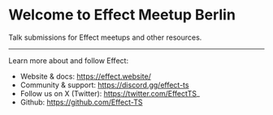 # Welcome to Effect Meetup Berlin
Talk submissions for Effect meetups and other resources.

***

Learn more about and follow Effect:
- Website & docs: https://effect.website/
- Community & support: https://discord.gg/effect-ts
- Follow us on X (Twitter): https://twitter.com/EffectTS_
- Github: https://github.com/Effect-TS
